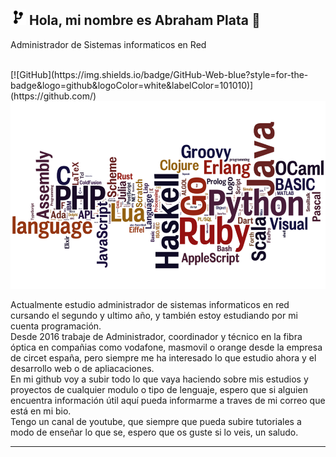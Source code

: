 ## <img src="Media/codigo.png" alt="Icono" width="25" height="25"> Hola, mi nombre es Abraham Plata 👋
<p>Administrador de Sistemas informaticos en Red</p> <br>
[![GitHub](https://img.shields.io/badge/GitHub-Web-blue?style=for-the-badge&logo=github&logoColor=white&labelColor=101010)](https://github.com/)
<img width="700" height="300" alt="banner" src="Media/bannergit.png" />
<br>
<p>Actualmente estudio administrador de sistemas informaticos en red cursando el segundo y ultimo año, y también estoy estudiando por mi cuenta programación.<br>
Desde 2016 trabaje de Administrador, coordinador y técnico en la fibra óptica en compañias como vodafone, masmovil o orange desde la empresa de circet españa, pero siempre me ha interesado lo que estudio ahora y el desarrollo web o de apliacaciones.<br>
En mi github voy a subir todo lo que vaya haciendo sobre mis estudios y proyectos de cualquier modulo o tipo de lenguaje, espero que si alguien encuentra información útil aquí pueda informarme a traves de mi correo que está en mi bio.<br>
Tengo un canal de youtube, que siempre que pueda subire tutoriales a modo de enseñar lo que se, espero que os guste si lo veis, un saludo.</p>
<hr>


<!--
**Plata20/Plata20** is a ✨ _special_ ✨ repository because its `README.md` (this file) appears on your GitHub profile.

Here are some ideas to get you started:

- 🔭 I’m currently working on ...
- 🌱 I’m currently learning ...
- 👯 I’m looking to collaborate on ...
- 🤔 I’m looking for help with ...
- 💬 Ask me about ...
- 📫 How to reach me: ...
- 😄 Pronouns: ...
- ⚡ Fun fact: ...
-->

